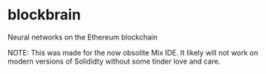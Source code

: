 # blockbrain
Neural networks on the Ethereum blockchain

NOTE: This was made for the now obsolite Mix IDE. It likely will not work on modern versions of Solididty without some tinder love and care.

